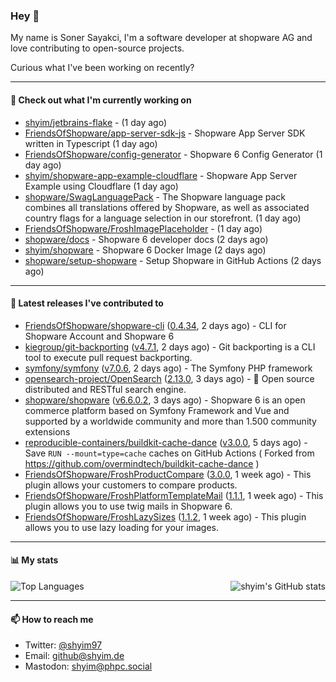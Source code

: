 ### Hey 👋

My name is Soner Sayakci, I'm a software developer at shopware AG and love contributing to open-source projects.

Curious what I've been working on recently?

---

#### 👷 Check out what I'm currently working on

- [shyim/jetbrains-flake](https://github.com/shyim/jetbrains-flake) -  (1 day ago)
- [FriendsOfShopware/app-server-sdk-js](https://github.com/FriendsOfShopware/app-server-sdk-js) - Shopware App Server SDK written in Typescript (1 day ago)
- [FriendsOfShopware/config-generator](https://github.com/FriendsOfShopware/config-generator) - Shopware 6 Config Generator (1 day ago)
- [shyim/shopware-app-example-cloudflare](https://github.com/shyim/shopware-app-example-cloudflare) - Shopware App Server Example using Cloudflare (1 day ago)
- [shopware/SwagLanguagePack](https://github.com/shopware/SwagLanguagePack) - The Shopware language pack combines all translations offered by Shopware, as well as associated country flags for a language selection in our storefront. (1 day ago)
- [FriendsOfShopware/FroshImagePlaceholder](https://github.com/FriendsOfShopware/FroshImagePlaceholder) -  (1 day ago)
- [shopware/docs](https://github.com/shopware/docs) - Shopware 6 developer docs (2 days ago)
- [shyim/shopware](https://github.com/shyim/shopware) - Shopware 6 Docker Image (2 days ago)
- [shopware/setup-shopware](https://github.com/shopware/setup-shopware) - Setup Shopware in GitHub Actions (2 days ago)

---

#### 🔭 Latest releases I've contributed to

- [FriendsOfShopware/shopware-cli](https://github.com/FriendsOfShopware/shopware-cli) ([0.4.34](https://github.com/FriendsOfShopware/shopware-cli/releases/tag/0.4.34), 2 days ago) - CLI for Shopware Account and Shopware 6
- [kiegroup/git-backporting](https://github.com/kiegroup/git-backporting) ([v4.7.1](https://github.com/kiegroup/git-backporting/releases/tag/v4.7.1), 2 days ago) - Git backporting is a CLI tool to execute pull request backporting.
- [symfony/symfony](https://github.com/symfony/symfony) ([v7.0.6](https://github.com/symfony/symfony/releases/tag/v7.0.6), 2 days ago) - The Symfony PHP framework
- [opensearch-project/OpenSearch](https://github.com/opensearch-project/OpenSearch) ([2.13.0](https://github.com/opensearch-project/OpenSearch/releases/tag/2.13.0), 3 days ago) - 🔎 Open source distributed and RESTful search engine.
- [shopware/shopware](https://github.com/shopware/shopware) ([v6.6.0.2](https://github.com/shopware/shopware/releases/tag/v6.6.0.2), 3 days ago) - Shopware 6 is an open commerce platform based on Symfony Framework and Vue and supported by a worldwide community and more than 1.500 community extensions
- [reproducible-containers/buildkit-cache-dance](https://github.com/reproducible-containers/buildkit-cache-dance) ([v3.0.0](https://github.com/reproducible-containers/buildkit-cache-dance/releases/tag/v3.0.0), 5 days ago) - Save `RUN --mount=type=cache` caches on GitHub Actions ( Forked from https://github.com/overmindtech/buildkit-cache-dance )
- [FriendsOfShopware/FroshProductCompare](https://github.com/FriendsOfShopware/FroshProductCompare) ([3.0.0](https://github.com/FriendsOfShopware/FroshProductCompare/releases/tag/3.0.0), 1 week ago) - This plugin allows your customers to compare products.
- [FriendsOfShopware/FroshPlatformTemplateMail](https://github.com/FriendsOfShopware/FroshPlatformTemplateMail) ([1.1.1](https://github.com/FriendsOfShopware/FroshPlatformTemplateMail/releases/tag/1.1.1), 1 week ago) - This plugin allows you to use twig mails in Shopware 6.
- [FriendsOfShopware/FroshLazySizes](https://github.com/FriendsOfShopware/FroshLazySizes) ([1.1.2](https://github.com/FriendsOfShopware/FroshLazySizes/releases/tag/1.1.2), 1 week ago) - This plugin allows you to use lazy loading for your images.

---

#### 📊 My stats

<img align="right" alt="shyim's GitHub stats" src="https://github-readme-stats.vercel.app/api?username=shyim&count_private=1&show_icons=true&" />

![Top Languages](https://github-readme-stats.vercel.app/api/top-langs/?username=shyim)

---

#### 📫 How to reach me

- Twitter: [@shyim97](https://twitter.com/shyim97)
- Email: [github@shyim.de](mailto://github@shyim.de)
- Mastodon: <a rel="me" href="https://phpc.social/@shyim">shyim@phpc.social</a>
